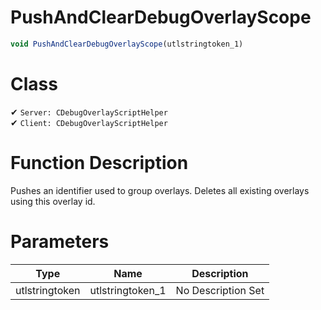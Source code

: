 # PushAndClearDebugOverlayScope
```js	
void PushAndClearDebugOverlayScope(utlstringtoken_1)
```
# Class
✔ `Server: CDebugOverlayScriptHelper`  
✔ `Client: CDebugOverlayScriptHelper`  

# Function Description
Pushes an identifier used to group overlays. Deletes all existing overlays using this overlay id.
# Parameters
Type|Name|Description
--|--|--
utlstringtoken|utlstringtoken_1|No Description Set
